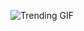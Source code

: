 
<!-- GIF_SECTION -->
![Trending GIF](https://media3.giphy.com/media/v1.Y2lkPThiYjIxNzcyenNkMm5xeDJiZ2RpbzE2c25tajY3anNoZ21zbGEzazE4cG5uMHl1aCZlcD12MV9naWZzX3NlYXJjaCZjdD1n/65n8RPEa3r65q/giphy.gif)
<!-- END_GIF_SECTION -->
